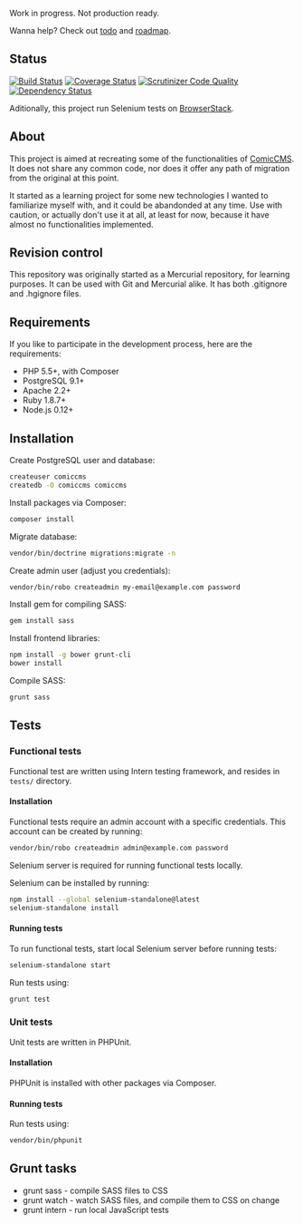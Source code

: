 Work in progress. Not production ready.

Wanna help? Check out [todo](docs/todo.md) and [roadmap](docs/roadmap.md).

## Status
[![Build Status](https://travis-ci.org/cezarykluczynski/ComicCMS2.svg?branch=master)](https://travis-ci.org/cezarykluczynski/ComicCMS2)
[![Coverage Status](https://coveralls.io/repos/cezarykluczynski/ComicCMS2/badge.svg?branch=master)](https://coveralls.io/r/cezarykluczynski/ComicCMS2?branch=master)
[![Scrutinizer Code Quality](https://scrutinizer-ci.com/g/cezarykluczynski/ComicCMS2/badges/quality-score.png?b=master)](https://scrutinizer-ci.com/g/cezarykluczynski/ComicCMS2/?branch=master)
[![Dependency Status](https://www.versioneye.com/user/projects/553563157f43bcd889000020/badge.svg?style=flat)](https://www.versioneye.com/user/projects/553563157f43bcd889000020)

Aditionally, this project run Selenium tests on [BrowserStack](https://www.browserstack.com/).

## About

This project is aimed at recreating some of the functionalities of
[ComicCMS](http://comiccms.com/). It does not share any common code,
nor does it offer any path of migration from the original at this point.

It started as a learning project for some new technologies I wanted to
familiarize myself with, and it could be abandonded at any time.
Use with caution, or actually don't use it at all, at least for now,
because it have almost no functionalities implemented.

## Revision control
This repository was originally started as a Mercurial repository,
for learning purposes. It can be used with Git and Mercurial alike.
It has both .gitignore and .hgignore files.

## Requirements
If you like to participate in the development process, here are the requirements:

* PHP 5.5+, with Composer
* PostgreSQL 9.1+
* Apache 2.2+
* Ruby 1.8.7+
* Node.js 0.12+

## Installation
Create PostgreSQL user and database:
```sh
createuser comiccms
createdb -O comiccms comiccms
```

Install packages via Composer:
```sh
composer install
```

Migrate database:
```sh
vendor/bin/doctrine migrations:migrate -n
```

Create admin user (adjust you credentials):
```sh
vendor/bin/robo createadmin my-email@example.com password
```

Install gem for compiling SASS:
```sh
gem install sass
```

Install frontend libraries:
```sh
npm install -g bower grunt-cli
bower install
```

Compile SASS:
```sh
grunt sass
```

## Tests

### Functional tests
Functional test are written using Intern testing framework, and resides in <code>tests/</code> directory.

#### Installation
Functional tests require an admin account with a specific credentials. This account can be created by running:
```sh
vendor/bin/robo createadmin admin@example.com password
```

Selenium server is required for running functional tests locally.

Selenium can be installed by running:
```sh
npm install --global selenium-standalone@latest
selenium-standalone install
```

#### Running tests
To run functional tests, start local Selenium server before running tests:
```sh
selenium-standalone start
```

Run tests using:
```sh
grunt test
```

### Unit tests

Unit tests are written in PHPUnit.

#### Installation
PHPUnit is installed with other packages via Composer.

#### Running tests
Run tests using:
```sh
vendor/bin/phpunit
```

## Grunt tasks

* grunt sass - compile SASS files to CSS
* grunt watch - watch SASS files, and compile them to CSS on change
* grunt intern - run local JavaScript tests
